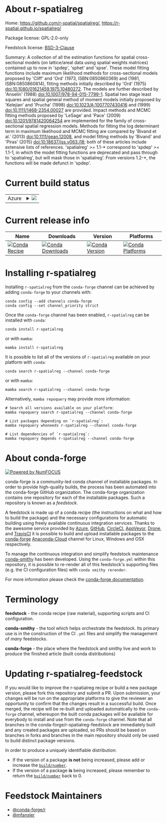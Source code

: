 About r-spatialreg
==================

Home: https://github.com/r-spatial/spatialreg/, https://r-spatial.github.io/spatialreg/

Package license: GPL-2.0-only

Feedstock license: [BSD-3-Clause](https://github.com/conda-forge/r-spatialreg-feedstock/blob/main/LICENSE.txt)

Summary: A collection of all the estimation functions for spatial cross-sectional models (on lattice/areal data using spatial weights matrices) contained up to now in 'spdep', 'sphet' and 'spse'. These model fitting functions include maximum likelihood methods for cross-sectional models proposed by 'Cliff' and 'Ord' (1973, ISBN:0850860369) and (1981, ISBN:0850860814), fitting methods initially described by 'Ord' (1975) <doi:10.1080/01621459.1975.10480272>. The models are further described by 'Anselin' (1988) <doi:10.1007/978-94-015-7799-1>. Spatial two stage least squares and spatial general method of moment models initially proposed by 'Kelejian' and 'Prucha' (1998) <doi:10.1023/A:1007707430416> and (1999) <doi:10.1111/1468-2354.00027> are provided. Impact methods and MCMC fitting methods proposed by 'LeSage' and 'Pace' (2009) <doi:10.1201/9781420064254> are implemented for the family of cross-sectional spatial regression models. Methods for fitting the log determinant term in maximum likelihood and MCMC fitting are compared by 'Bivand et al.' (2013) <doi:10.1111/gean.12008>, and model fitting methods by 'Bivand' and 'Piras' (2015) <doi:10.18637/jss.v063.i18>; both of these articles include extensive lists of references. 'spatialreg' >= 1.1-* correspond to 'spdep' >= 1.1-1, in which the model fitting functions are deprecated and pass through to 'spatialreg', but will mask those in 'spatialreg'. From versions 1.2-*, the functions will be made defunct in 'spdep'.

Current build status
====================


<table>
    
  <tr>
    <td>Azure</td>
    <td>
      <details>
        <summary>
          <a href="https://dev.azure.com/conda-forge/feedstock-builds/_build/latest?definitionId=14810&branchName=main">
            <img src="https://dev.azure.com/conda-forge/feedstock-builds/_apis/build/status/r-spatialreg-feedstock?branchName=main">
          </a>
        </summary>
        <table>
          <thead><tr><th>Variant</th><th>Status</th></tr></thead>
          <tbody><tr>
              <td>linux_64</td>
              <td>
                <a href="https://dev.azure.com/conda-forge/feedstock-builds/_build/latest?definitionId=14810&branchName=main">
                  <img src="https://dev.azure.com/conda-forge/feedstock-builds/_apis/build/status/r-spatialreg-feedstock?branchName=main&jobName=linux&configuration=linux_64_" alt="variant">
                </a>
              </td>
            </tr><tr>
              <td>osx_64</td>
              <td>
                <a href="https://dev.azure.com/conda-forge/feedstock-builds/_build/latest?definitionId=14810&branchName=main">
                  <img src="https://dev.azure.com/conda-forge/feedstock-builds/_apis/build/status/r-spatialreg-feedstock?branchName=main&jobName=osx&configuration=osx_64_" alt="variant">
                </a>
              </td>
            </tr><tr>
              <td>win_64</td>
              <td>
                <a href="https://dev.azure.com/conda-forge/feedstock-builds/_build/latest?definitionId=14810&branchName=main">
                  <img src="https://dev.azure.com/conda-forge/feedstock-builds/_apis/build/status/r-spatialreg-feedstock?branchName=main&jobName=win&configuration=win_64_" alt="variant">
                </a>
              </td>
            </tr>
          </tbody>
        </table>
      </details>
    </td>
  </tr>
</table>

Current release info
====================

| Name | Downloads | Version | Platforms |
| --- | --- | --- | --- |
| [![Conda Recipe](https://img.shields.io/badge/recipe-r--spatialreg-green.svg)](https://anaconda.org/conda-forge/r-spatialreg) | [![Conda Downloads](https://img.shields.io/conda/dn/conda-forge/r-spatialreg.svg)](https://anaconda.org/conda-forge/r-spatialreg) | [![Conda Version](https://img.shields.io/conda/vn/conda-forge/r-spatialreg.svg)](https://anaconda.org/conda-forge/r-spatialreg) | [![Conda Platforms](https://img.shields.io/conda/pn/conda-forge/r-spatialreg.svg)](https://anaconda.org/conda-forge/r-spatialreg) |

Installing r-spatialreg
=======================

Installing `r-spatialreg` from the `conda-forge` channel can be achieved by adding `conda-forge` to your channels with:

```
conda config --add channels conda-forge
conda config --set channel_priority strict
```

Once the `conda-forge` channel has been enabled, `r-spatialreg` can be installed with `conda`:

```
conda install r-spatialreg
```

or with `mamba`:

```
mamba install r-spatialreg
```

It is possible to list all of the versions of `r-spatialreg` available on your platform with `conda`:

```
conda search r-spatialreg --channel conda-forge
```

or with `mamba`:

```
mamba search r-spatialreg --channel conda-forge
```

Alternatively, `mamba repoquery` may provide more information:

```
# Search all versions available on your platform:
mamba repoquery search r-spatialreg --channel conda-forge

# List packages depending on `r-spatialreg`:
mamba repoquery whoneeds r-spatialreg --channel conda-forge

# List dependencies of `r-spatialreg`:
mamba repoquery depends r-spatialreg --channel conda-forge
```


About conda-forge
=================

[![Powered by
NumFOCUS](https://img.shields.io/badge/powered%20by-NumFOCUS-orange.svg?style=flat&colorA=E1523D&colorB=007D8A)](https://numfocus.org)

conda-forge is a community-led conda channel of installable packages.
In order to provide high-quality builds, the process has been automated into the
conda-forge GitHub organization. The conda-forge organization contains one repository
for each of the installable packages. Such a repository is known as a *feedstock*.

A feedstock is made up of a conda recipe (the instructions on what and how to build
the package) and the necessary configurations for automatic building using freely
available continuous integration services. Thanks to the awesome service provided by
[Azure](https://azure.microsoft.com/en-us/services/devops/), [GitHub](https://github.com/),
[CircleCI](https://circleci.com/), [AppVeyor](https://www.appveyor.com/),
[Drone](https://cloud.drone.io/welcome), and [TravisCI](https://travis-ci.com/)
it is possible to build and upload installable packages to the
[conda-forge](https://anaconda.org/conda-forge) [Anaconda-Cloud](https://anaconda.org/)
channel for Linux, Windows and OSX respectively.

To manage the continuous integration and simplify feedstock maintenance
[conda-smithy](https://github.com/conda-forge/conda-smithy) has been developed.
Using the ``conda-forge.yml`` within this repository, it is possible to re-render all of
this feedstock's supporting files (e.g. the CI configuration files) with ``conda smithy rerender``.

For more information please check the [conda-forge documentation](https://conda-forge.org/docs/).

Terminology
===========

**feedstock** - the conda recipe (raw material), supporting scripts and CI configuration.

**conda-smithy** - the tool which helps orchestrate the feedstock.
                   Its primary use is in the construction of the CI ``.yml`` files
                   and simplify the management of *many* feedstocks.

**conda-forge** - the place where the feedstock and smithy live and work to
                  produce the finished article (built conda distributions)


Updating r-spatialreg-feedstock
===============================

If you would like to improve the r-spatialreg recipe or build a new
package version, please fork this repository and submit a PR. Upon submission,
your changes will be run on the appropriate platforms to give the reviewer an
opportunity to confirm that the changes result in a successful build. Once
merged, the recipe will be re-built and uploaded automatically to the
`conda-forge` channel, whereupon the built conda packages will be available for
everybody to install and use from the `conda-forge` channel.
Note that all branches in the conda-forge/r-spatialreg-feedstock are
immediately built and any created packages are uploaded, so PRs should be based
on branches in forks and branches in the main repository should only be used to
build distinct package versions.

In order to produce a uniquely identifiable distribution:
 * If the version of a package **is not** being increased, please add or increase
   the [``build/number``](https://docs.conda.io/projects/conda-build/en/latest/resources/define-metadata.html#build-number-and-string).
 * If the version of a package **is** being increased, please remember to return
   the [``build/number``](https://docs.conda.io/projects/conda-build/en/latest/resources/define-metadata.html#build-number-and-string)
   back to 0.

Feedstock Maintainers
=====================

* [@conda-forge/r](https://github.com/conda-forge/r/)
* [@mfansler](https://github.com/mfansler/)

